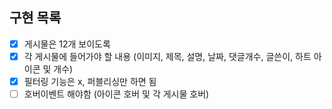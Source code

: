 ## 구현 목록
- [x]  게시물은 12개 보이도록
- [x]  각 게시물에 들어가야 할 내용 (이미지, 제목, 설명, 날짜, 댓글개수, 글쓴이, 하트 아이콘 및 개수)
- [x]  필터링 기능은 x, 퍼블리싱만 하면 됨
- [ ]  호버이벤트 해야함 (아이콘 호버 및 각 게시물 호버)